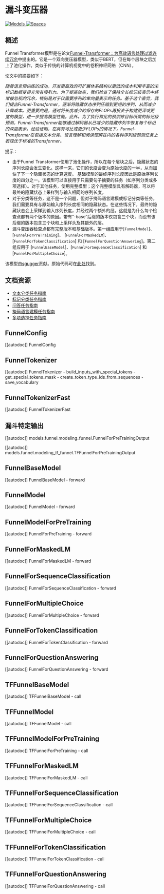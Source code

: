 <!--版权 2020 The HuggingFace团队。版权所有。

根据Apache许可证第2版 ("许可证")授权;除非符合许可证的要求，否则您不得使用此文件。您可以在

http://www.apache.org/licenses/LICENSE-2.0

获取许可证的副本

除非适用法律要求或书面同意，以书面形式分发的软件均是基于"AS IS"的基础上分发的，不附带任何明示或暗示的保证或条件。请参阅许可证，了解有关特定语言的权限和限制。

⚠️ 请注意，此文件使用Markdown格式，但包含了特定于我们doc-builder（类似于MDX）的语法，可能在您的Markdown查看器中无法正确渲染。

-->

# 漏斗变压器

<div class="flex flex-wrap space-x-1">
<a href="https://huggingface.co/models?filter=funnel">
<img alt="Models" src="https://img.shields.io/badge/All_model_pages-funnel-blueviolet">
</a>
<a href="https://huggingface.co/spaces/docs-demos/funnel-transformer-small">
<img alt="Spaces" src="https://img.shields.io/badge/%F0%9F%A4%97%20Hugging%20Face-Spaces-blue">
</a>
</div>


## 概述

Funnel Transformer模型是在论文[Funnel-Transformer：为高效语言处理过滤连续冗余](https://arxiv.org/abs/2006.03236)中提出的。它是一个双向变压器模型，类似于BERT，但在每个层块之后加上了池化操作，类似于传统的计算机视觉中的卷积神经网络（CNN）。

论文中的摘要如下：

*随着语言预训练的成功，开发更高效的可扩展体系结构以更低的成本利用丰富的未标记数据变得非常有吸引力。为了提高效率，我们检查了保持全长标记级表示中经常被忽视的冗余，特别是对于仅需要序列的单向量表示的任务。基于这个直觉，我们提出Funnel-Transformer，逐渐将隐藏状态序列压缩到更短的序列，从而减少计算成本。更重要的是，通过将长度减少的保存的FLOPs再投资于构建更深或更宽的模型，进一步提高模型性能。此外，为了执行常见的预训练目标所需的标记级预测，Funnel-Transformer能够通过解码器从已减少的隐藏序列中恢复每个标记的深度表示。经验证明，在具有可比或更少FLOPs的情况下，Funnel-Transformer在包括文本分类、语言理解和阅读理解在内的各种序列级预测任务上表现优于标准的Transformer。*

提示：

- 由于Funnel Transformer使用了池化操作，所以在每个层块之后，隐藏状态的序列长度会发生变化。这样一来，它们的长度会变为原始长度的一半，从而加快了下一个隐藏状态的计算速度。
  基础模型的最终序列长度因此是原始序列长度的四分之一。该模型可以直接用于只需要句子摘要的任务（如序列分类或多项选择）。对于其他任务，使用完整模型；这个完整模型具有解码器，可以将最终的隐藏状态上采样到与输入相同的序列长度。
- 对于分类等任务，这不是一个问题，但对于掩码语言建模或标记分类等任务，我们需要具有与原始输入序列长度相同的隐藏状态。在这些情况下，最终的隐藏状态会上采样到输入序列长度，并经过两个额外的层。这就是为什么每个检查点都有两个版本的原因。带有“-base”后缀的版本仅包含三个块，而没有该后缀的版本包含三个块和上采样头及其额外的层。
- 漏斗变压器检查点都有完整版本和基础版本。第一组应用于[`FunnelModel`]、[`FunnelForPreTraining`]、
  [`FunnelForMaskedLM`]、[`FunnelForTokenClassification`] 和
  [`FunnelForQuestionAnswering`]。第二组应用于
  [`FunnelBaseModel`]、[`FunnelForSequenceClassification`] 和
  [`FunnelForMultipleChoice`]。

该模型由[sgugger](https://huggingface.co/sgugger)贡献。原始代码可在[此处](https://github.com/laiguokun/Funnel-Transformer)找到。

## 文档资源

- [文本分类任务指南](../tasks/sequence_classification)
- [标记分类任务指南](../tasks/token_classification)
- [问答任务指南](../tasks/question_answering)
- [掩码语言建模任务指南](../tasks/masked_language_modeling)
- [多项选择任务指南](../tasks/multiple_choice)


## FunnelConfig

[[autodoc]] FunnelConfig

## FunnelTokenizer

[[autodoc]] FunnelTokenizer
    - build_inputs_with_special_tokens
    - get_special_tokens_mask
    - create_token_type_ids_from_sequences
    - save_vocabulary

## FunnelTokenizerFast

[[autodoc]] FunnelTokenizerFast

## 漏斗特定输出

[[autodoc]] models.funnel.modeling_funnel.FunnelForPreTrainingOutput

[[autodoc]] models.funnel.modeling_tf_funnel.TFFunnelForPreTrainingOutput

## FunnelBaseModel

[[autodoc]] FunnelBaseModel
    - forward

## FunnelModel

[[autodoc]] FunnelModel
    - forward

## FunnelModelForPreTraining

[[autodoc]] FunnelForPreTraining
    - forward

## FunnelForMaskedLM

[[autodoc]] FunnelForMaskedLM
    - forward

## FunnelForSequenceClassification

[[autodoc]] FunnelForSequenceClassification
    - forward

## FunnelForMultipleChoice

[[autodoc]] FunnelForMultipleChoice
    - forward

## FunnelForTokenClassification

[[autodoc]] FunnelForTokenClassification
    - forward

## FunnelForQuestionAnswering

[[autodoc]] FunnelForQuestionAnswering
    - forward

## TFFunnelBaseModel

[[autodoc]] TFFunnelBaseModel
    - call

## TFFunnelModel

[[autodoc]] TFFunnelModel
    - call

## TFFunnelModelForPreTraining

[[autodoc]] TFFunnelForPreTraining
    - call

## TFFunnelForMaskedLM

[[autodoc]] TFFunnelForMaskedLM
    - call

## TFFunnelForSequenceClassification

[[autodoc]] TFFunnelForSequenceClassification
    - call

## TFFunnelForMultipleChoice

[[autodoc]] TFFunnelForMultipleChoice
    - call

## TFFunnelForTokenClassification

[[autodoc]] TFFunnelForTokenClassification
    - call

## TFFunnelForQuestionAnswering

[[autodoc]] TFFunnelForQuestionAnswering
    - call